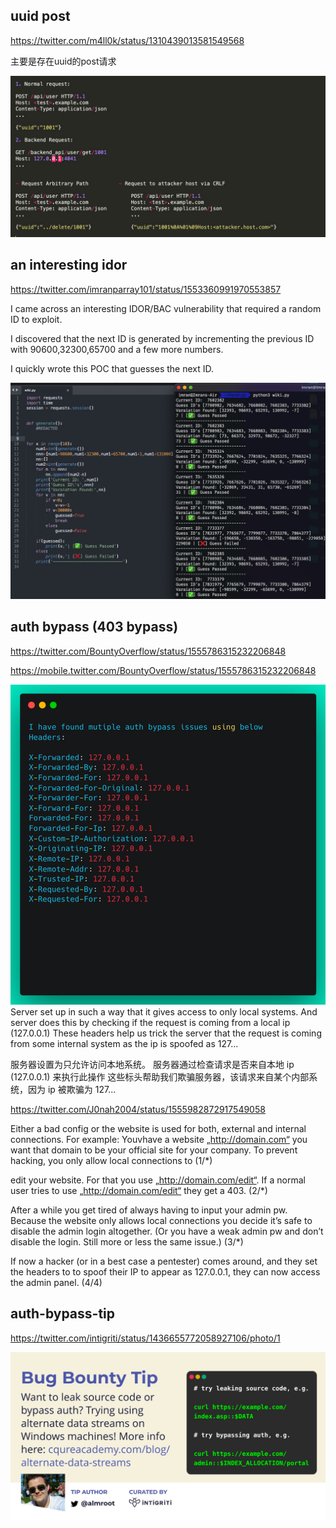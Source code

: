 
## uuid  post

https://twitter.com/m4ll0k/status/1310439013581549568

主要是存在uuid的post请求

![img.png](img.png)



## an interesting idor

https://twitter.com/imranparray101/status/1553360991970553857

I  came across an interesting IDOR/BAC vulnerability that required a random ID to exploit.

I discovered that the next ID is generated by incrementing the previous ID with 90600,32300,65700 and a few more numbers.

I quickly wrote this POC that guesses the next ID.


![img_1.png](img_1.png)



## auth bypass (403 bypass)
https://twitter.com/BountyOverflow/status/1555786315232206848

https://mobile.twitter.com/BountyOverflow/status/1555786315232206848

![img_2.png](img_2.png)
Server set up in such a way that it gives access to only local systems.
And server does this by checking if the request is coming from a local ip (127.0.0.1)
These headers help us trick the server that the request is coming from some internal system as the ip is spoofed as 127...

服务器设置为只允许访问本地系统。
服务器通过检查请求是否来自本地 ip (127.0.0.1) 来执行此操作
这些标头帮助我们欺骗服务器，该请求来自某个内部系统，因为 ip 被欺骗为 127...

https://twitter.com/J0nah2004/status/1555982872917549058

Either a bad config or the website is used for both, external and internal connections. For example: Youvhave a website „http://domain.com“ you want that domain to be your official site for your company. To prevent hacking, you only allow local connections to (1/*)


edit your website. For that you use „http://domain.com/edit“. If a normal user tries to use „http://domain.com/edit“ they get a 403.
(2/*)

After a while you get tired of always having to input your admin pw. Because the website only allows local connections you decide it’s safe to disable the admin login altogether.
(Or you have a weak admin pw and don’t disable the login. Still more or less the same issue.) (3/*)


If now a hacker (or in a best case a pentester) comes around, and they set the headers to to spoof their IP to appear as 127.0.0.1, they can now access the admin panel. (4/4)


## auth-bypass-tip

https://twitter.com/intigriti/status/1436655772058927106/photo/1

![img_3.png](img_3.png)



